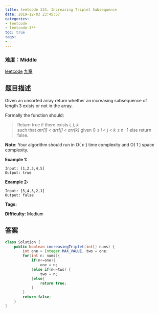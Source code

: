 ```yaml
---
title: leetcode 334. Increasing Triplet Subsequence
date: 2019-12-03 23:45:57
categories:
- leetcode
- leetcode-3**
toc: true
tags:
- 
---
```

### 难度：Middle

<a href="https://leetcode.com/problems/increasing-triplet-subsequence/">leetcode</a>
<a href="https://www.jiuzhang.com/solution/increasing-triplet-subsequence/">九章</a>
## 题目描述
Given an unsorted array return whether an increasing subsequence of length 3
exists or not in the array.

Formally the function should:

> Return true if there exists _i, j, k_  
>  such that _arr[i]_ < _arr[j]_ < _arr[k]_ given 0 ≤ _i_ < _j_ < _k_ ≤ _n_ -1
> else return false.

**Note:** Your algorithm should run in O( _n_ ) time complexity and O( _1_ )
space complexity.

**Example 1:**
        
    Input: [1,2,3,4,5]
    Output: true
    

**Example 2:**
        
    Input: [5,4,3,2,1]
    Output: false
    


**Tags:** 

**Difficulty:** Medium
## 答案
<!--more-->
```java
class Solution {
    public boolean increasingTriplet(int[] nums) {
        int one = Integer.MAX_VALUE, two = one;
        for(int n: nums){
            if(n<=one){
                one = n;
            }else if(n<=two) {
                two = n;
            }else{
                return true;
            }
        }
        return false;
    }
}
```
